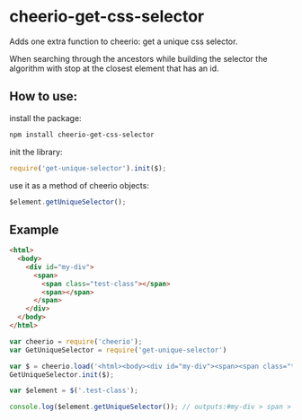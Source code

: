 # cheerio-get-css-selector

Adds one extra function to cheerio: get a unique css selector.

When searching through the ancestors while building the selector the algorithm with stop at the closest element that has an id.

## How to use:

install the package:
```sh
npm install cheerio-get-css-selector
``` 

init the library:
```js
require('get-unique-selector').init($);
```

use it as a method of cheerio objects:
```js
$element.getUniqueSelector();
```


## Example

```html
<html> 
  <body> 
    <div id="my-div"> 
      <span> 
        <span class="test-class"></span>
        <span></span>
      </span> 
    </div> 
  </body> 
</html>
```

```js
var cheerio = require('cheerio');
var GetUniqueSelector = require('get-unique-selector')

var $ = cheerio.load('<html><body><div id="my-div"><span><span class="test-class"></span></span></div></body></html>');
GetUniqueSelector.init($);

var $element = $('.test-class');

console.log($element.getUniqueSelector()); // outputs:#my-div > span > span:first-child
```




